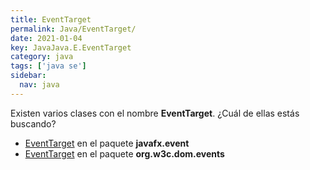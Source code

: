 ```yaml
---
title: EventTarget
permalink: Java/EventTarget/
date: 2021-01-04
key: JavaJava.E.EventTarget
category: java
tags: ['java se']
sidebar: 
  nav: java
---
```


Existen varios clases con el nombre **EventTarget**. ¿Cuál de ellas estás buscando?
<ul>
<li><a href="/Java/EventTarget-javafx-event/">EventTarget</a> en el paquete <strong>javafx.event</strong></li>
<li><a href="/Java/EventTarget-org-w3c-dom-events/">EventTarget</a> en el paquete <strong>org.w3c.dom.events</strong></li>
<ul>
